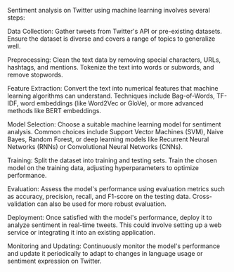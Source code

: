 Sentiment analysis on Twitter using machine learning involves several steps:

Data Collection: Gather tweets from Twitter's API or pre-existing datasets. Ensure the dataset is diverse and covers a range of topics to generalize well.

Preprocessing: Clean the text data by removing special characters, URLs, hashtags, and mentions. Tokenize the text into words or subwords, and remove stopwords.

Feature Extraction: Convert the text into numerical features that machine learning algorithms can understand. Techniques include Bag-of-Words, TF-IDF, word embeddings (like Word2Vec or GloVe), or more advanced methods like BERT embeddings.

Model Selection: Choose a suitable machine learning model for sentiment analysis. Common choices include Support Vector Machines (SVM), Naive Bayes, Random Forest, or deep learning models like Recurrent Neural Networks (RNNs) or Convolutional Neural Networks (CNNs).

Training: Split the dataset into training and testing sets. Train the chosen model on the training data, adjusting hyperparameters to optimize performance.

Evaluation: Assess the model's performance using evaluation metrics such as accuracy, precision, recall, and F1-score on the testing data. Cross-validation can also be used for more robust evaluation.

Deployment: Once satisfied with the model's performance, deploy it to analyze sentiment in real-time tweets. This could involve setting up a web service or integrating it into an existing application.

Monitoring and Updating: Continuously monitor the model's performance and update it periodically to adapt to changes in language usage or sentiment expression on Twitter.
